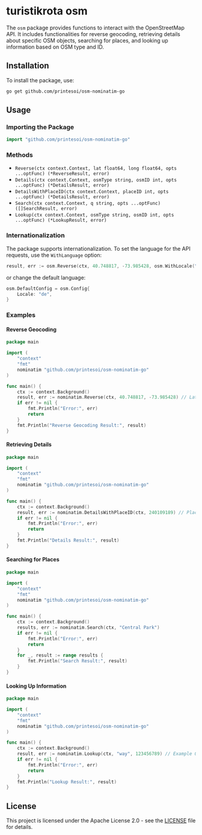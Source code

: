 # turistikrota osm

The `osm` package provides functions to interact with the OpenStreetMap API. It includes functionalities for reverse geocoding, retrieving details about specific OSM objects, searching for places, and looking up information based on OSM type and ID.

## Installation

To install the package, use:

```sh
go get github.com/printesoi/osm-nominatim-go
```

## Usage

### Importing the Package

```go
import "github.com/printesoi/osm-nominatim-go"
```

### Methods

- `Reverse(ctx context.Context, lat float64, long float64, opts ...optFunc) (*ReverseResult, error)`
- `Details(ctx context.Context, osmType string, osmID int, opts ...optFunc) (*DetailsResult, error)`
- `DetailsWithPlaceID(ctx context.Context, placeID int, opts ...optFunc) (*DetailsResult, error)`
- `Search(ctx context.Context, q string, opts ...optFunc) ([]SearchResult, error)`
- `Lookup(ctx context.Context, osmType string, osmID int, opts ...optFunc) (*LookupResult, error)`

### Internationalization

The package supports internationalization. To set the language for the API requests, use the `WithLanguage` option:

```go
result, err := osm.Reverse(ctx, 40.748817, -73.985428, osm.WithLocale("de"))
```

or change the default language:

```go
osm.DefaultConfig = osm.Config{
    Locale: "de",
}
```

### Examples

#### Reverse Geocoding

```go
package main

import (
    "context"
    "fmt"
    nominatim "github.com/printesoi/osm-nominatim-go"
)

func main() {
    ctx := context.Background()
    result, err := nominatim.Reverse(ctx, 40.748817, -73.985428) // Latitude and Longitude for the Empire State Building
    if err != nil {
        fmt.Println("Error:", err)
        return
    }
    fmt.Println("Reverse Geocoding Result:", result)
}
```

#### Retrieving Details

```go
package main

import (
    "context"
    "fmt"
    nominatim "github.com/printesoi/osm-nominatim-go"
)

func main() {
    ctx := context.Background()
    result, err := nominatim.DetailsWithPlaceID(ctx, 240109189) // PlaceID for the Empire State Building
    if err != nil {
        fmt.Println("Error:", err)
        return
    }
    fmt.Println("Details Result:", result)
}
```

#### Searching for Places

```go
package main

import (
    "context"
    "fmt"
    nominatim "github.com/printesoi/osm-nominatim-go"
)

func main() {
    ctx := context.Background()
    results, err := nominatim.Search(ctx, "Central Park")
    if err != nil {
        fmt.Println("Error:", err)
        return
    }
    for _, result := range results {
        fmt.Println("Search Result:", result)
    }
}
```

#### Looking Up Information

```go
package main

import (
    "context"
    "fmt"
    nominatim "github.com/printesoi/osm-nominatim-go"
)

func main() {
    ctx := context.Background()
    result, err := nominatim.Lookup(ctx, "way", 123456789) // Example OSM type and ID
    if err != nil {
        fmt.Println("Error:", err)
        return
    }
    fmt.Println("Lookup Result:", result)
}
```

## License

This project is licensed under the Apache License 2.0 - see the [LICENSE](LICENSE) file for details.
